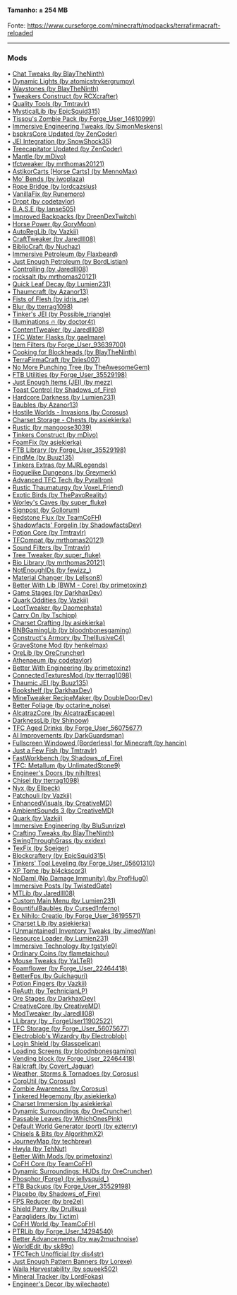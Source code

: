 #### Tamanho: ± 254 MB  
  
Fonte: https://www.curseforge.com/minecraft/modpacks/terrafirmacraft-reloaded

---  
  
### Mods  
  
• [Chat Tweaks (by BlayTheNinth)](https://minecraft.curseforge.com/mc-mods/243506)  
• [Dynamic Lights (by atomicstrykergrumpy)](https://minecraft.curseforge.com/mc-mods/227874)  
• [Waystones (by BlayTheNinth)](https://minecraft.curseforge.com/mc-mods/245755)  
• [Tweakers Construct (by RCXcrafter)](https://minecraft.curseforge.com/mc-mods/282623)  
• [Quality Tools (by Tmtravlr)](https://minecraft.curseforge.com/mc-mods/264756)  
• [MysticalLib (by EpicSquid315)](https://minecraft.curseforge.com/mc-mods/277064)  
• [Tissou's Zombie Pack (by Forge_User_14610999)](https://minecraft.curseforge.com/mc-mods/312822)  
• [Immersive Engineering Tweaks (by SimonMeskens)](https://minecraft.curseforge.com/mc-mods/350801)  
• [bspkrsCore Updated (by ZenCoder)](https://minecraft.curseforge.com/mc-mods/323993)  
• [JEI Integration (by SnowShock35)](https://minecraft.curseforge.com/mc-mods/265917)  
• [Treecapitator Updated (by ZenCoder)](https://minecraft.curseforge.com/mc-mods/324007)  
• [Mantle (by mDiyo)](https://minecraft.curseforge.com/mc-mods/74924 )  
• [tfctweaker (by mrthomas20121)](https://minecraft.curseforge.com/mc-mods/397746)  
• [AstikorCarts [Horse Carts] (by MennoMax)](https://minecraft.curseforge.com/mc-mods/273771)  
• [Mo' Bends (by iwoplaza)](https://minecraft.curseforge.com/mc-mods/231347)  
• [Rope Bridge (by lordcazsius)](https://minecraft.curseforge.com/mc-mods/238050)  
• [VanillaFix (by Runemoro)](https://minecraft.curseforge.com/mc-mods/292785)  
• [Dropt (by codetaylor)](https://minecraft.curseforge.com/mc-mods/284973)  
• [B.A.S.E (by lanse505)](https://minecraft.curseforge.com/mc-mods/246996)  
• [Improved Backpacks (by DreenDexTwitch)](https://minecraft.curseforge.com/mc-mods/270457)  
• [Horse Power (by GoryMoon)](https://minecraft.curseforge.com/mc-mods/270466)  
• [AutoRegLib (by Vazkii)](https://minecraft.curseforge.com/mc-mods/250363)  
• [CraftTweaker (by Jaredlll08)](https://minecraft.curseforge.com/mc-mods/239197)  
• [BiblioCraft (by Nuchaz)](https://minecraft.curseforge.com/mc-mods/228027)  
• [Immersive Petroleum (by Flaxbeard)](https://minecraft.curseforge.com/mc-mods/268250)  
• [Just Enough Petroleum (by BordListian)](https://minecraft.curseforge.com/mc-mods/291727)  
• [Controlling (by Jaredlll08)](https://minecraft.curseforge.com/mc-mods/250398)  
• [rocksalt (by mrthomas20121)](https://minecraft.curseforge.com/mc-mods/398969)  
• [Quick Leaf Decay (by Lumien231)](https://minecraft.curseforge.com/mc-mods/225839)  
• [Thaumcraft (by Azanor13)](https://minecraft.curseforge.com/mc-mods/223628)  
• [Fists of Flesh (by idris_qe)](https://minecraft.curseforge.com/mc-mods/304058)  
• [Blur (by tterrag1098)](https://minecraft.curseforge.com/mc-mods/268324)  
• [Tinker's JEI (by Possible_triangle)](https://minecraft.curseforge.com/mc-mods/291786)  
• [Illuminations 🔥 (by doctor4t)](https://minecraft.curseforge.com/mc-mods/292908)  
• [ContentTweaker (by Jaredlll08)](https://minecraft.curseforge.com/mc-mods/237065)  
• [TFC Water Flasks (by gaelmare)](https://minecraft.curseforge.com/mc-mods/354353)  
• [Item Filters (by Forge_User_93639700)](https://minecraft.curseforge.com/mc-mods/309674)  
• [Cooking for Blockheads (by BlayTheNinth)](https://minecraft.curseforge.com/mc-mods/231484)  
• [TerraFirmaCraft (by Dries007)](https://minecraft.curseforge.com/mc-mods/302973)  
• [No More Punching Tree (by TheAwesomeGem)](https://minecraft.curseforge.com/mc-mods/284011)  
• [FTB Utilities (by Forge_User_35529198)](https://minecraft.curseforge.com/mc-mods/237102)  
• [Just Enough Items (JEI) (by mezz)](https://minecraft.curseforge.com/mc-mods/238222)  
• [Toast Control (by Shadows_of_Fire)](https://minecraft.curseforge.com/mc-mods/271740)  
• [Hardcore Darkness (by Lumien231)](https://minecraft.curseforge.com/mc-mods/225957)  
• [Baubles (by Azanor13)](https://minecraft.curseforge.com/mc-mods/227083)  
• [Hostile Worlds - Invasions (by Corosus)](https://minecraft.curseforge.com/mc-mods/257244)  
• [Charset Storage - Chests (by asiekierka)](https://minecraft.curseforge.com/mc-mods/298584)  
• [Rustic (by mangoose3039)](https://minecraft.curseforge.com/mc-mods/256141)  
• [Tinkers Construct (by mDiyo)](https://minecraft.curseforge.com/mc-mods/74072 )  
• [Foam​Fix (by asiekierka)](https://minecraft.curseforge.com/mc-mods/278494)  
• [FTB Library (by Forge_User_35529198)](https://minecraft.curseforge.com/mc-mods/237167)  
• [FindMe (by Buuz135)](https://minecraft.curseforge.com/mc-mods/291936)  
• [Tinkers Extras (by MJRLegends)](https://minecraft.curseforge.com/mc-mods/285238)  
• [Roguelike Dungeons (by Greymerk)](https://minecraft.curseforge.com/mc-mods/221585)  
• [Advanced TFC Tech (by PyralIron)](https://minecraft.curseforge.com/mc-mods/400310)  
• [Rustic Thaumaturgy (by Voxel_Friend)](https://minecraft.curseforge.com/mc-mods/302020)  
• [Exotic Birds (by ThePavoReality)](https://minecraft.curseforge.com/mc-mods/242830)  
• [Worley's Caves (by super_fluke)](https://minecraft.curseforge.com/mc-mods/299815)  
• [Signpost (by Gollorum)](https://minecraft.curseforge.com/mc-mods/261837)  
• [Redstone Flux (by TeamCoFH)](https://minecraft.curseforge.com/mc-mods/270789)  
• [Shadowfacts' Forgelin (by ShadowfactsDev)](https://minecraft.curseforge.com/mc-mods/248453)  
• [Potion Core (by Tmtravlr)](https://minecraft.curseforge.com/mc-mods/242872)  
• [TFCompat (by mrthomas20121)](https://minecraft.curseforge.com/mc-mods/389203)  
• [Sound Filters (by Tmtravlr)](https://minecraft.curseforge.com/mc-mods/222789)  
• [Tree Tweaker (by super_fluke)](https://minecraft.curseforge.com/mc-mods/298747)  
• [Bio Library (by mrthomas20121)](https://minecraft.curseforge.com/mc-mods/390354)  
• [NotEnoughIDs (by fewizz_)](https://minecraft.curseforge.com/mc-mods/235107)  
• [Material Changer (by Lellson8)](https://minecraft.curseforge.com/mc-mods/268643)  
• [Better With Lib (BWM - Core) (by primetoxinz)](https://minecraft.curseforge.com/mc-mods/294335)  
• [Game Stages (by DarkhaxDev)](https://minecraft.curseforge.com/mc-mods/268655)  
• [Quark Oddities (by Vazkii)](https://minecraft.curseforge.com/mc-mods/301051)  
• [LootTweaker (by Daomephsta)](https://minecraft.curseforge.com/mc-mods/255257)  
• [Carry On (by Tschipp)](https://minecraft.curseforge.com/mc-mods/274259)  
• [Charset Crafting (by asiekierka)](https://minecraft.curseforge.com/mc-mods/287664)  
• [BNBGamingLib (by bloodnbonesgaming)](https://minecraft.curseforge.com/mc-mods/229587)  
• [Construct's Armory (by TheIllusiveC4)](https://minecraft.curseforge.com/mc-mods/287683)  
• [GraveStone Mod (by henkelmax)](https://minecraft.curseforge.com/mc-mods/238551)  
• [OreLib (by OreCruncher)](https://minecraft.curseforge.com/mc-mods/307806)  
• [Athenaeum (by codetaylor)](https://minecraft.curseforge.com/mc-mods/284350)  
• [Better With Engineering (by primetoxinz)](https://minecraft.curseforge.com/mc-mods/279887)  
• [ConnectedTexturesMod (by tterrag1098)](https://minecraft.curseforge.com/mc-mods/267602)  
• [Thaumic JEI (by Buuz135)](https://minecraft.curseforge.com/mc-mods/285492)  
• [Bookshelf (by DarkhaxDev)](https://minecraft.curseforge.com/mc-mods/228525)  
• [MineTweaker RecipeMaker (by DoubleDoorDev)](https://minecraft.curseforge.com/mc-mods/226294)  
• [Better Foliage (by octarine_noise)](https://minecraft.curseforge.com/mc-mods/228529)  
• [AlcatrazCore (by AlcatrazEscapee)](https://minecraft.curseforge.com/mc-mods/304493)  
• [DarknessLib (by Shinoow)](https://minecraft.curseforge.com/mc-mods/349174)  
• [TFC Aged Drinks (by Forge_User_56075677)](https://minecraft.curseforge.com/mc-mods/372635)  
• [AI Improvements (by DarkGuardsman)](https://minecraft.curseforge.com/mc-mods/233019)  
• [Fullscreen Windowed (Borderless) for Minecraft (by hancin)](https://minecraft.curseforge.com/mc-mods/227441)  
• [Just a Few Fish (by Tmtravlr)](https://minecraft.curseforge.com/mc-mods/235261)  
• [FastWorkbench (by Shadows_of_Fire)](https://minecraft.curseforge.com/mc-mods/288885)  
• [TFC: Metallum (by UnlimatedStone9)](https://minecraft.curseforge.com/mc-mods/339156)  
• [Engineer's Doors (by nihiltres)](https://minecraft.curseforge.com/mc-mods/291126)  
• [Chisel (by tterrag1098)](https://minecraft.curseforge.com/mc-mods/235279)  
• [Nyx (by Ellpeck)](https://minecraft.curseforge.com/mc-mods/349214)  
• [Patchouli (by Vazkii)](https://minecraft.curseforge.com/mc-mods/306770)  
• [EnhancedVisuals (by CreativeMD)](https://minecraft.curseforge.com/mc-mods/255389)  
• [AmbientSounds 3 (by CreativeMD)](https://minecraft.curseforge.com/mc-mods/254284)  
• [Quark (by Vazkii)](https://minecraft.curseforge.com/mc-mods/243121)  
• [Immersive Engineering (by BluSunrize)](https://minecraft.curseforge.com/mc-mods/231951)  
• [Crafting Tweaks (by BlayTheNinth)](https://minecraft.curseforge.com/mc-mods/233071)  
• [SwingThroughGrass (by exidex)](https://minecraft.curseforge.com/mc-mods/264353)  
• [TexFix (by Speiger)](https://minecraft.curseforge.com/mc-mods/283344)  
• [Blockcraftery (by EpicSquid315)](https://minecraft.curseforge.com/mc-mods/278882)  
• [Tinkers' Tool Leveling (by Forge_User_05601310)](https://minecraft.curseforge.com/mc-mods/250957)  
• [XP Tome (by bl4ckscor3)](https://minecraft.curseforge.com/mc-mods/344787)  
• [NoDamI (No Damage Immunity) (by ProfHug0)](https://minecraft.curseforge.com/mc-mods/267721)  
• [Immersive Posts (by TwistedGate)](https://minecraft.curseforge.com/mc-mods/314645)  
• [MTLib (by Jaredlll08)](https://minecraft.curseforge.com/mc-mods/253211)  
• [Custom Main Menu (by Lumien231)](https://minecraft.curseforge.com/mc-mods/226406)  
• [BountifulBaubles (by Cursed1nferno)](https://minecraft.curseforge.com/mc-mods/313536)  
• [Ex Nihilo: Creatio (by Forge_User_36195571)](https://minecraft.curseforge.com/mc-mods/274456)  
• [Charset Lib (by asiekierka)](https://minecraft.curseforge.com/mc-mods/284523)  
• [[Unmaintained] Inventory Tweaks (by JimeoWan)](https://minecraft.curseforge.com/mc-mods/223094)  
• [Resource Loader (by Lumien231)](https://minecraft.curseforge.com/mc-mods/226447)  
• [Immersive Technology (by tgstyle0)](https://minecraft.curseforge.com/mc-mods/359407)  
• [Ordinary Coins (by flametaichou)](https://minecraft.curseforge.com/mc-mods/281246)  
• [Mouse Tweaks (by YaLTeR)](https://minecraft.curseforge.com/mc-mods/60089 )  
• [Foamflower (by Forge_User_22464418)](https://minecraft.curseforge.com/mc-mods/271204)  
• [BetterFps (by Guichaguri)](https://minecraft.curseforge.com/mc-mods/229876)  
• [Potion Fingers (by Vazkii)](https://minecraft.curseforge.com/mc-mods/280144)  
• [ReAuth (by TechnicianLP)](https://minecraft.curseforge.com/mc-mods/237701)  
• [Ore Stages (by DarkhaxDev)](https://minecraft.curseforge.com/mc-mods/290201)  
• [CreativeCore (by CreativeMD)](https://minecraft.curseforge.com/mc-mods/257814)  
• [ModTweaker (by Jaredlll08)](https://minecraft.curseforge.com/mc-mods/220954)  
• [LLibrary (by _ForgeUser11902522)](https://minecraft.curseforge.com/mc-mods/243298)  
• [TFC Storage (by Forge_User_56075677)](https://minecraft.curseforge.com/mc-mods/405263)  
• [Electroblob's Wizardry (by Electroblob)](https://minecraft.curseforge.com/mc-mods/265642)  
• [Login Shield (by Glasspelican)](https://minecraft.curseforge.com/mc-mods/233255)  
• [Loading Screens (by bloodnbonesgaming)](https://minecraft.curseforge.com/mc-mods/319264)  
• [Vending block (by Forge_User_22464418)](https://minecraft.curseforge.com/mc-mods/243315)  
• [Railcraft (by Covert_Jaguar)](https://minecraft.curseforge.com/mc-mods/51195 )  
• [Weather, Storms & Tornadoes (by Corosus)](https://minecraft.curseforge.com/mc-mods/237746)  
• [CoroUtil (by Corosus)](https://minecraft.curseforge.com/mc-mods/237749)  
• [Zombie Awareness (by Corosus)](https://minecraft.curseforge.com/mc-mods/237754)  
• [Tinkered Hegemony (by asiekierka)](https://minecraft.curseforge.com/mc-mods/292491)  
• [Charset Immersion (by asiekierka)](https://minecraft.curseforge.com/mc-mods/291374)  
• [Dynamic Surroundings (by OreCruncher)](https://minecraft.curseforge.com/mc-mods/238891)  
• [Passable Leaves (by WhichOnesPink)](https://minecraft.curseforge.com/mc-mods/267934)  
• [Default World Generator (port) (by ezterry)](https://minecraft.curseforge.com/mc-mods/241140)  
• [Chisels & Bits (by AlgorithmX2)](https://minecraft.curseforge.com/mc-mods/231095)  
• [JourneyMap (by techbrew)](https://minecraft.curseforge.com/mc-mods/32274 )  
• [Hwyla (by TehNut)](https://minecraft.curseforge.com/mc-mods/253449)  
• [Better With Mods (by primetoxinz)](https://minecraft.curseforge.com/mc-mods/246760)  
• [CoFH Core (by TeamCoFH)](https://minecraft.curseforge.com/mc-mods/69162 )  
• [Dynamic Surroundings: HUDs (by OreCruncher)](https://minecraft.curseforge.com/mc-mods/309318)  
• [Phosphor (Forge) (by jellysquid_)](https://minecraft.curseforge.com/mc-mods/318255)  
• [FTB Backups (by Forge_User_35529198)](https://minecraft.curseforge.com/mc-mods/314904)  
• [Placebo (by Shadows_of_Fire)](https://minecraft.curseforge.com/mc-mods/283644)  
• [FPS Reducer (by bre2el)](https://minecraft.curseforge.com/mc-mods/280294)  
• [Shield Parry (by Drullkus)](https://minecraft.curseforge.com/mc-mods/293702)  
• [Paragliders (by Tictim)](https://minecraft.curseforge.com/mc-mods/289240)  
• [CoFH World (by TeamCoFH)](https://minecraft.curseforge.com/mc-mods/271384)  
• [PTRLib (by Forge_User_14294540)](https://minecraft.curseforge.com/mc-mods/291499)  
• [Better Advancements (by way2muchnoise)](https://minecraft.curseforge.com/mc-mods/272515)  
• [WorldEdit (by sk89q)](https://minecraft.curseforge.com/mc-mods/225608)  
• [TFCTech Unofficial (by dis4str)](https://minecraft.curseforge.com/mc-mods/340660)  
• [Just Enough Pattern Banners (by Lorexe)](https://minecraft.curseforge.com/mc-mods/263590)  
• [Waila Harvestability (by squeek502)](https://minecraft.curseforge.com/mc-mods/79287 )  
• [Mineral Tracker (by LordFokas)](https://minecraft.curseforge.com/mc-mods/341787)  
• [Engineer's Decor (by wilechaote)](https://minecraft.curseforge.com/mc-mods/313866)  
